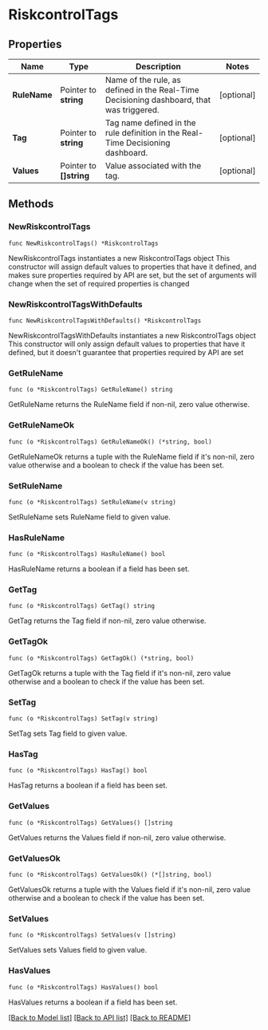 # RiskcontrolTags

## Properties

Name | Type | Description | Notes
------------ | ------------- | ------------- | -------------
**RuleName** | Pointer to **string** | Name of the rule, as defined in the Real-Time Decisioning dashboard, that was triggered. | [optional] 
**Tag** | Pointer to **string** | Tag name defined in the rule definition in the Real-Time Decisioning dashboard. | [optional] 
**Values** | Pointer to **[]string** | Value associated with the tag. | [optional] 

## Methods

### NewRiskcontrolTags

`func NewRiskcontrolTags() *RiskcontrolTags`

NewRiskcontrolTags instantiates a new RiskcontrolTags object
This constructor will assign default values to properties that have it defined,
and makes sure properties required by API are set, but the set of arguments
will change when the set of required properties is changed

### NewRiskcontrolTagsWithDefaults

`func NewRiskcontrolTagsWithDefaults() *RiskcontrolTags`

NewRiskcontrolTagsWithDefaults instantiates a new RiskcontrolTags object
This constructor will only assign default values to properties that have it defined,
but it doesn't guarantee that properties required by API are set

### GetRuleName

`func (o *RiskcontrolTags) GetRuleName() string`

GetRuleName returns the RuleName field if non-nil, zero value otherwise.

### GetRuleNameOk

`func (o *RiskcontrolTags) GetRuleNameOk() (*string, bool)`

GetRuleNameOk returns a tuple with the RuleName field if it's non-nil, zero value otherwise
and a boolean to check if the value has been set.

### SetRuleName

`func (o *RiskcontrolTags) SetRuleName(v string)`

SetRuleName sets RuleName field to given value.

### HasRuleName

`func (o *RiskcontrolTags) HasRuleName() bool`

HasRuleName returns a boolean if a field has been set.

### GetTag

`func (o *RiskcontrolTags) GetTag() string`

GetTag returns the Tag field if non-nil, zero value otherwise.

### GetTagOk

`func (o *RiskcontrolTags) GetTagOk() (*string, bool)`

GetTagOk returns a tuple with the Tag field if it's non-nil, zero value otherwise
and a boolean to check if the value has been set.

### SetTag

`func (o *RiskcontrolTags) SetTag(v string)`

SetTag sets Tag field to given value.

### HasTag

`func (o *RiskcontrolTags) HasTag() bool`

HasTag returns a boolean if a field has been set.

### GetValues

`func (o *RiskcontrolTags) GetValues() []string`

GetValues returns the Values field if non-nil, zero value otherwise.

### GetValuesOk

`func (o *RiskcontrolTags) GetValuesOk() (*[]string, bool)`

GetValuesOk returns a tuple with the Values field if it's non-nil, zero value otherwise
and a boolean to check if the value has been set.

### SetValues

`func (o *RiskcontrolTags) SetValues(v []string)`

SetValues sets Values field to given value.

### HasValues

`func (o *RiskcontrolTags) HasValues() bool`

HasValues returns a boolean if a field has been set.


[[Back to Model list]](../README.md#documentation-for-models) [[Back to API list]](../README.md#documentation-for-api-endpoints) [[Back to README]](../README.md)


